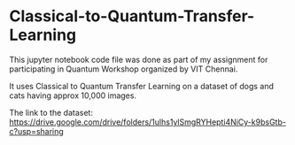 # Classical-to-Quantum-Transfer-Learning

This jupyter notebook code file was done as part of my assignment for participating in Quantum Workshop organized by VIT Chennai.

It uses Classical to Quantum Transfer Learning on a dataset of dogs and cats having approx 10,000 images.

The link to the dataset: https://drive.google.com/drive/folders/1ulhs1ylSmgRYHepti4NiCy-k9bsGtb-c?usp=sharing
